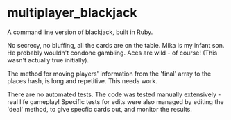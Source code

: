# multiplayer_blackjack
A command line version of blackjack, built in Ruby.

No secrecy, no bluffing, all the cards are on the table. Mika is my infant son. He probably wouldn't condone gambling. Aces are wild - of course! (This wasn't actually true initially).

The method for moving players' information from the 'final' array to the places hash, is long and repetitive. This needs work.

There are no automated tests. The code was tested manually extensively - real life gameplay! Specific tests for edits were also managed by editing the 'deal' method, to give specfic cards out, and monitor the results. 
